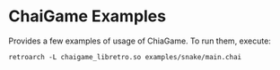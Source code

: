 # ChaiGame Examples

Provides a few examples of usage of ChiaGame. To run them, execute:

    retroarch -L chaigame_libretro.so examples/snake/main.chai
